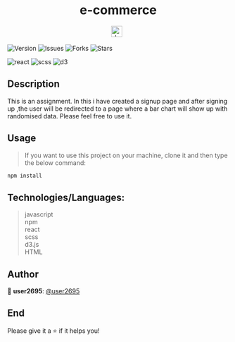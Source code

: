 <h1 align="center">e-commerce</h1>

<div align="center" >
   <span><img src="https://img.shields.io/badge/JavaScript-282C34?logo=javascript" alt="JavaScript logo" title="JavaScript" height="25" /></span>&nbsp;&nbsp;
</div>  
   
<p> 
  <img alt="Version" src="https://img.shields.io/badge/version-1.0.0-blue.svg?cacheSeconds=2592000" />
  <img alt="Issues" src="https://img.shields.io/github/issues/user2695/form-validation?color=red" />
  <img alt="Forks" src="https://img.shields.io/github/forks/user2695/e-commerce" />
   <img alt="Stars" src="https://img.shields.io/github/stars/user2695/e-commerce" />  
</p>

<p>
<img alt="react" src="https://img.shields.io/npm/v/react?color=blue&label=react" />
   <img alt="scss" src="https://img.shields.io/npm/v/scss?color=yellow&label=scss" />
   <img alt="d3" src="https://img.shields.io/npm/v/d3?color=orange&label=d3" />
</p>

## Description
This is an assignment. In this i have created a signup page and after signing up ,the user will be redirected to a page where a bar chart will show up with randomised data. Please feel free to use it.

## Usage
> If you want to use this project on your machine, clone it and then type the below command: 

```sh
npm install
```
  
  
 ## Technologies/Languages:

> javascript  
> npm  
> react  
> scss  
> d3.js  
> HTML  
  
## Author

👤 **user2695**: [@user2695](https://github.com/user2695)   

## End

Please give it a ⭐️ if it helps you!

